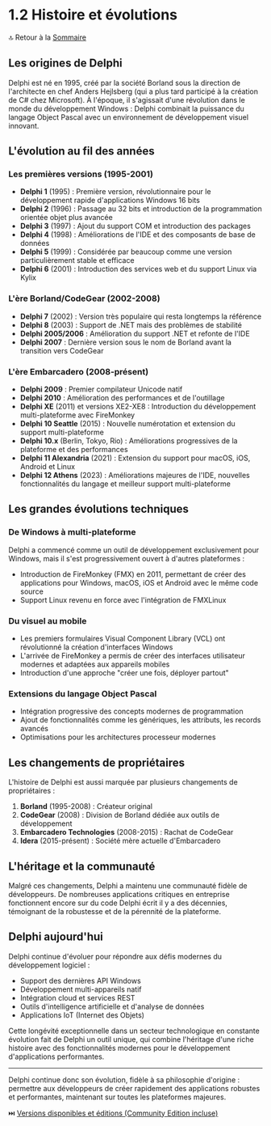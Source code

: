 # 1.2 Histoire et évolutions

🔝 Retour à la [Sommaire](/SOMMAIRE.md)

## Les origines de Delphi

Delphi est né en 1995, créé par la société Borland sous la direction de l'architecte en chef Anders Hejlsberg (qui a plus tard participé à la création de C# chez Microsoft). À l'époque, il s'agissait d'une révolution dans le monde du développement Windows : Delphi combinait la puissance du langage Object Pascal avec un environnement de développement visuel innovant.

## L'évolution au fil des années

### Les premières versions (1995-2001)
- **Delphi 1** (1995) : Première version, révolutionnaire pour le développement rapide d'applications Windows 16 bits
- **Delphi 2** (1996) : Passage au 32 bits et introduction de la programmation orientée objet plus avancée
- **Delphi 3** (1997) : Ajout du support COM et introduction des packages
- **Delphi 4** (1998) : Améliorations de l'IDE et des composants de base de données
- **Delphi 5** (1999) : Considérée par beaucoup comme une version particulièrement stable et efficace
- **Delphi 6** (2001) : Introduction des services web et du support Linux via Kylix

### L'ère Borland/CodeGear (2002-2008)
- **Delphi 7** (2002) : Version très populaire qui resta longtemps la référence
- **Delphi 8** (2003) : Support de .NET mais des problèmes de stabilité
- **Delphi 2005/2006** : Amélioration du support .NET et refonte de l'IDE
- **Delphi 2007** : Dernière version sous le nom de Borland avant la transition vers CodeGear

### L'ère Embarcadero (2008-présent)
- **Delphi 2009** : Premier compilateur Unicode natif
- **Delphi 2010** : Amélioration des performances et de l'outillage
- **Delphi XE** (2011) et versions XE2-XE8 : Introduction du développement multi-plateforme avec FireMonkey
- **Delphi 10 Seattle** (2015) : Nouvelle numérotation et extension du support multi-plateforme
- **Delphi 10.x** (Berlin, Tokyo, Rio) : Améliorations progressives de la plateforme et des performances
- **Delphi 11 Alexandria** (2021) : Extension du support pour macOS, iOS, Android et Linux
- **Delphi 12 Athens** (2023) : Améliorations majeures de l'IDE, nouvelles fonctionnalités du langage et meilleur support multi-plateforme

## Les grandes évolutions techniques

### De Windows à multi-plateforme
Delphi a commencé comme un outil de développement exclusivement pour Windows, mais il s'est progressivement ouvert à d'autres plateformes :
- Introduction de FireMonkey (FMX) en 2011, permettant de créer des applications pour Windows, macOS, iOS et Android avec le même code source
- Support Linux revenu en force avec l'intégration de FMXLinux

### Du visuel au mobile
- Les premiers formulaires Visual Component Library (VCL) ont révolutionné la création d'interfaces Windows
- L'arrivée de FireMonkey a permis de créer des interfaces utilisateur modernes et adaptées aux appareils mobiles
- Introduction d'une approche "créer une fois, déployer partout"

### Extensions du langage Object Pascal
- Intégration progressive des concepts modernes de programmation
- Ajout de fonctionnalités comme les génériques, les attributs, les records avancés
- Optimisations pour les architectures processeur modernes

## Les changements de propriétaires

L'histoire de Delphi est aussi marquée par plusieurs changements de propriétaires :
1. **Borland** (1995-2008) : Créateur original
2. **CodeGear** (2008) : Division de Borland dédiée aux outils de développement
3. **Embarcadero Technologies** (2008-2015) : Rachat de CodeGear
4. **Idera** (2015-présent) : Société mère actuelle d'Embarcadero

## L'héritage et la communauté

Malgré ces changements, Delphi a maintenu une communauté fidèle de développeurs. De nombreuses applications critiques en entreprise fonctionnent encore sur du code Delphi écrit il y a des décennies, témoignant de la robustesse et de la pérennité de la plateforme.

## Delphi aujourd'hui

Delphi continue d'évoluer pour répondre aux défis modernes du développement logiciel :
- Support des dernières API Windows
- Développement multi-appareils natif
- Intégration cloud et services REST
- Outils d'intelligence artificielle et d'analyse de données
- Applications IoT (Internet des Objets)

Cette longévité exceptionnelle dans un secteur technologique en constante évolution fait de Delphi un outil unique, qui combine l'héritage d'une riche histoire avec des fonctionnalités modernes pour le développement d'applications performantes.

---

Delphi continue donc son évolution, fidèle à sa philosophie d'origine : permettre aux développeurs de créer rapidement des applications robustes et performantes, maintenant sur toutes les plateformes majeures.

⏭️ [Versions disponibles et éditions (Community Edition incluse)](/01-introduction-a-delphi/03-versions-disponibles-et-editions.md)
